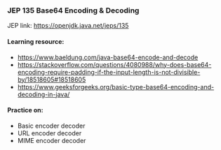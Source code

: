 ### JEP 135 Base64 Encoding & Decoding

JEP link: 
https://openjdk.java.net/jeps/135

#### Learning resource:
- https://www.baeldung.com/java-base64-encode-and-decode
- https://stackoverflow.com/questions/4080988/why-does-base64-encoding-require-padding-if-the-input-length-is-not-divisible-by/18518605#18518605
- https://www.geeksforgeeks.org/basic-type-base64-encoding-and-decoding-in-java/

#### Practice on:
- Basic encoder decoder
- URL encoder decoder
- MIME encoder decoder